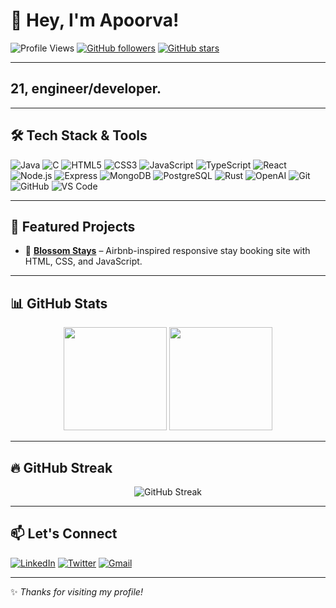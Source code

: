 # 👋 Hey, I'm Apoorva!

![Profile Views](https://komarev.com/ghpvc/?username=Apoorvaaaaaaaa&color=ff69b4&style=flat)
[![GitHub followers](https://img.shields.io/github/followers/Apoorvaaaaaaaa?style=social)](https://github.com/Apoorvaaaaaaaa?tab=followers)
[![GitHub stars](https://img.shields.io/github/stars/Apoorvaaaaaaaa?style=social)](https://github.com/Apoorvaaaaaaaa?tab=repositories)

---

## 21, engineer/developer.

---

## 🛠 Tech Stack & Tools
![Java](https://img.shields.io/badge/Java-007396?logo=java&logoColor=white)
![C](https://img.shields.io/badge/C-A8B9CC?logo=c&logoColor=black)
![HTML5](https://img.shields.io/badge/HTML5-E34F26?logo=html5&logoColor=white)
![CSS3](https://img.shields.io/badge/CSS3-1572B6?logo=css3&logoColor=white)
![JavaScript](https://img.shields.io/badge/JavaScript-F7DF1E?logo=javascript&logoColor=black)
![TypeScript](https://img.shields.io/badge/TypeScript-3178C6?logo=typescript&logoColor=white)
![React](https://img.shields.io/badge/React-20232A?logo=react&logoColor=61DAFB)
![Node.js](https://img.shields.io/badge/Node.js-339933?logo=node.js&logoColor=white)
![Express](https://img.shields.io/badge/Express-000000?logo=express&logoColor=white)
![MongoDB](https://img.shields.io/badge/MongoDB-47A248?logo=mongodb&logoColor=white)
![PostgreSQL](https://img.shields.io/badge/PostgreSQL-336791?logo=postgresql&logoColor=white)
![Rust](https://img.shields.io/badge/Rust-000000?logo=rust&logoColor=white)
![OpenAI](https://img.shields.io/badge/OpenAI-412991?logo=openai&logoColor=white)
![Git](https://img.shields.io/badge/Git-F05032?logo=git&logoColor=white)
![GitHub](https://img.shields.io/badge/GitHub-181717?logo=github&logoColor=white)
![VS Code](https://img.shields.io/badge/VSCode-007ACC?logo=visual-studio-code&logoColor=white)

---

## 📌 Featured Projects

- 🌸 [**Blossom Stays**](https://github.com/Apoorvaaaaaaaa/AIRBNB-CLONE) – Airbnb-inspired responsive stay booking site with HTML, CSS, and JavaScript.


---

## 📊 GitHub Stats

<p align="center">
  <img src="https://github-readme-stats.vercel.app/api?username=Apoorvaaaaaaaa&show_icons=true&theme=tokyonight" height="165"/>
  <img src="https://github-readme-stats.vercel.app/api/top-langs/?username=Apoorvaaaaaaaa&layout=compact&theme=tokyonight" height="165"/>
</p>

---

## 🔥 GitHub Streak

<p align="center">
  <img src="https://streak-stats.demolab.com?user=Apoorvaaaaaaaa&theme=tokyonight&hide_border=true" alt="GitHub Streak" />
</p>

---

## 📫 Let's Connect

[![LinkedIn](https://img.shields.io/badge/LinkedIn-Apoorva-blue?logo=linkedin&logoColor=white)](https://www.linkedin.com/in/apoorva-das-18326124a/)
[![Twitter](https://img.shields.io/badge/Twitter-@yourhandle-1DA1F2?logo=twitter&logoColor=white)](https://x.com/apoorvaaaaa_das)
[![Gmail](https://img.shields.io/badge/Gmail-Email_Me-red?logo=gmail&logoColor=white)](mailto:apurvadas00@gmail.com)

---

✨ _Thanks for visiting my profile!_

